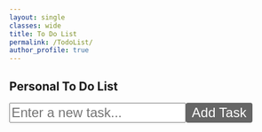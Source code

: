 ```yaml
---
layout: single
classes: wide
title: To Do List
permalink: /TodoList/
author_profile: true
---
```


<div id="todoApp">
  <h2>Personal To Do List</h2>
  <div class="input-container">
    <input type="text" id="todoInput" placeholder="Enter a new task...">
    <button id="addTodo">Add Task</button>
  </div>
  <ul id="todoList"></ul>
</div>

<script>
  let dragSrcEl = null;

  function dragStartHandler(e) {
    e.stopPropagation();
    dragSrcEl = this;
    dragSrcEl.style.opacity = '0.5';
    e.dataTransfer.effectAllowed = 'move';
    e.dataTransfer.setData('text/plain', '');
    e.dataTransfer.setData('text/html', this.innerHTML);
    e.dataTransfer.setData('index', Array.from(dragSrcEl.parentElement.children).indexOf(dragSrcEl));
  }

  function dragOverHandler(e) {
    e.preventDefault();
    e.dataTransfer.dropEffect = 'move';
    const target = e.target.closest('li');
    if (!target) {
      return;
    }
    const rect = target.getBoundingClientRect();
    const offsetY = e.clientY - rect.top;
    const direction = offsetY > rect.height / 2 ? 'bottom' : 'top';
    target.style.border = 'none';
    target.style.borderBottom = direction === 'bottom';
    target.style.borderTop = direction === 'top';
  }

  function dropHandler(e) {
    e.preventDefault();
    e.stopPropagation();
    const srcIndex = parseInt(e.dataTransfer.getData('index'));
    const target = e.target.closest('li');
    if (!target) {
      return;
    }
    const dstIndex = Array.from(target.parentElement.children).indexOf(target);
    const parentNode = target.parentNode;
    const srcItem = parentNode.children[srcIndex];
    const dstItem = parentNode.children[dstIndex];
    const direction = target.style.borderTop ? 'before' : 'after';
    if (direction === 'before') {
      parentNode.insertBefore(srcItem, dstItem);
    } else {
      parentNode.insertBefore(srcItem, dstItem.nextSibling);
    }
    target.style.border = 'none';
    dragSrcEl.style.opacity = '1';
    updateTaskNumbers();
  }

  function dragLeaveHandler(e) {
    e.preventDefault();
    e.stopPropagation();
    const target = e.target.closest('li');
    if (!target) {
      return;
    }
    target.style.border = 'none';
  }

  function dragEndHandler(e) {
    e.stopPropagation();
  }

  function statusButtonClick(e) {
    const buttonStates = ['Not Yet', 'Started', 'Done', 'Delete', '_'];
    let currentState = buttonStates.indexOf(e.target.innerText);
    currentState = (currentState + 1) % buttonStates.length;
    e.target.innerText = buttonStates[currentState];
    if (e.target.innerText === '_') {
      e.target.closest('li').remove();
      updateTaskNumbers();
    }
  }

  function updateTaskNumbers() {
    const listItems = document.querySelectorAll('#todoList li');
    listItems.forEach((item, index) => {
      const taskNumber = item.querySelector('.task-number');
      taskNumber.textContent = (index + 1).toString();
    });
  }

  function createStatusButton() {
    const statusButton = document.createElement('button');
    const buttonStates = ['Not Yet', 'Started', 'Done', 'Delete', '_'];
    let currentState = 0;
    statusButton.innerText = buttonStates[currentState];
    statusButton.addEventListener('click', statusButtonClick);
    return statusButton;
  }

  function addNewTask(task) {
    const listItem = document.createElement('li');
    const taskContent = document.createElement('div');
    taskContent.classList.add('task-content');
    taskContent.innerHTML = `<span class="task-number"></span>. ${task}`;
    listItem.appendChild(taskContent);
    const statusButton = createStatusButton();

    const taskButtons = document.createElement('div');
    taskButtons.classList.add('task-buttons');
    taskButtons.appendChild(statusButton);
    listItem.appendChild(taskButtons);

    listItem.draggable = true;
    listItem.addEventListener('dragstart', dragStartHandler);
    listItem.addEventListener('dragover', dragOverHandler);
    listItem.addEventListener('drop', dropHandler);
    listItem.addEventListener('dragend', dragEndHandler);

    document.getElementById('todoList').appendChild(listItem);

    updateTaskNumbers();
  }

  function addTask() {
    var task = document.getElementById('todoInput').value;
    if (task.trim() !== "") {
      addNewTask(task);
      document.getElementById('todoInput').value = "";
    }
  }

  document.getElementById('todoInput').addEventListener('keypress', function (event) {
    if (event.key === 'Enter') {
      addTask();
    }
  });

  document.getElementById('addTodo').addEventListener('click', function () {
    addTask();
  });
</script>

<style>
  #todoApp {
    margin: 0 auto;
  }

  .input-container {
    display: flex;
  }

  #todoInput,
  #addTodo {
    font-size: 24px;
    height: 36px; /* 높이 조절 */
  }

  #addTodo {
    width: 120px; /* 가로 크기 조절 */
    background-color: #666666; /* 버튼 배경색 */
    font: $global-font-family;
    color: white; /* 글자색 */
    border: none; /* 테두리 없앰 */
    cursor: pointer; /* 마우스 올리면 포인터 모양 변경 */
    text-align: center;
    text-decoration: none;
    display: inline-block;
    border-radius: 4px; /* 모서리 둥글게 */
    transition-duration: 0.4s; /* 마우스 호버 시 애니메이션 */
  }

  #todoList {
    list-style: none;
    padding: 0;
  }

  #todoList li {
    display: flex;
    justify-content: space-between;
    font-size: 26px;
    margin: 8px 0;
    border-bottom: 1px solid rgba(0, 0, 0, 0.1);
}

#todoList li.completed {
text-decoration: line-through;
}

#todoList button {
font-size: 22px;
margin-left: 10px;
background-color: #666666;
font: $global-font-family;
color: white;
border: none;
cursor: pointer;
text-align: center;
text-decoration: none;
display: inline-block;
border-radius: 4px;
transition-duration: 0.4s;
}

#todoList .task-content {
flex-grow: 1;
text-align: left;
}

#todoList .task-buttons {
flex-basis: 20%;
display: flex;
justify-content: flex-end;
align-items: left;
}
</style>
